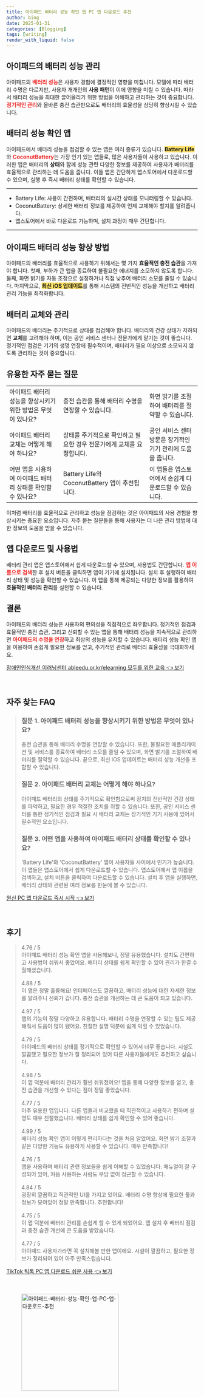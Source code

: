 ```yaml
---
title: 아이패드 배터리 성능 확인 앱 PC 앱 다운로드 추천
author: bing
date: 2025-01-31
categories: [Blogging]
tags: [writing]
render_with_liquid: false
---
```



<h2 id='아이패드_배터리_성능_관리'>아이패드의 배터리 성능 관리</h2>

<p>아이패드의 <b><span style="color: #ee2323;">배터리 성능</span></b>은 사용자 경험에 결정적인 영향을 미칩니다. 모델에 따라 배터리 수명은 다르지만, 사용자 개개인의 <b>사용 패턴</b>이 이에 영향을 미칠 수 있습니다. 따라서 배터리 성능을 최대한 끌어올리기 위한 방법을 이해하고 관리하는 것이 중요합니다. <b><span style="color: #ee2323;">정기적인 관리</span></b>와 올바른 충전 습관만으로도 배터리의 효율성을 상당히 향상시킬 수 있습니다.</p>

<h2 id='배터리_성능_확인_앱'>배터리 성능 확인 앱</h2>

<p>아이패드에서 배터리 성능을 점검할 수 있는 앱은 여러 종류가 있습니다. <b><span style="background-color: #ffe066;">Battery Life</span></b>와 <b><span style="color: #ee2323;">CoconutBattery</span></b>는 가장 인기 있는 앱들로, 많은 사용자들이 사용하고 있습니다. 이러한 앱은 배터리의 <b>상태</b>와 함께 성능 관련 다양한 정보를 제공하여 사용자가 배터리를 효율적으로 관리하는 데 도움을 줍니다. 이들 앱은 간단하게 앱스토어에서 다운로드할 수 있으며, 실행 후 즉시 배터리 상태를 확인할 수 있습니다.</p>

<hr />

<ul>
    <li>Battery Life: 사용이 간편하며, 배터리의 실시간 상태를 모니터링할 수 있습니다.</li>
    <li>CoconutBattery: 상세한 배터리 정보를 제공하여 언제 교체해야 할지를 알려줍니다.</li>
    <li>앱스토어에서 바로 다운로드 가능하며, 설치 과정이 매우 간단합니다.</li>
</ul>

<hr />

<h2 id='배터리_성능_향상_방법'>아이패드 배터리 성능 향상 방법</h2>

<p>아이패드의 배터리를 효율적으로 사용하기 위해서는 몇 가지 <b>효율적인 충전 습관</b>을 가져야 합니다. 첫째, 부하가 큰 앱을 종료하여 불필요한 에너지를 소모하지 않도록 합니다. 둘째, 화면 밝기를 자동 조정으로 설정하거나 직접 낮추어 배터리 소모를 줄일 수 있습니다. 마지막으로, <b><span style="background-color: #ffe066;">최신 iOS 업데이트</span></b>를 통해 시스템의 전반적인 성능을 개선하고 배터리 관리 기능을 최적화합니다.</p>

<h2 id='배터리_교체와_관리'>배터리 교체와 관리</h2>

<p>아이패드의 배터리는 주기적으로 상태를 점검해야 합니다. 배터리의 건강 상태가 저하되면 <b>교체</b>를 고려해야 하며, 이는 공인 서비스 센터나 전문가에게 맡기는 것이 좋습니다. 정기적인 점검은 기기의 생명 연장에 필수적이며, 배터리가 필요 이상으로 소모되지 않도록 관리하는 것이 중요합니다.</p>

<h2 id='유용한_자주_묻는_질문'>유용한 자주 묻는 질문</h2>

<table>
    <tr>
        <td>아이패드 배터리 성능을 향상시키기 위한 방법은 무엇이 있나요?</td>
        <td>충전 습관을 통해 배터리 수명을 연장할 수 있습니다.</td>
        <td>화면 밝기를 조절하여 배터리를 절약할 수 있습니다.</td>
    </tr>
    <tr>
        <td>아이패드 배터리 교체는 어떻게 해야 하나요?</td>
        <td>상태를 주기적으로 확인하고 필요한 경우 전문가에게 교체를 요청합니다.</td>
        <td>공인 서비스 센터 방문은 장기적인 기기 관리에 도움을 줍니다.</td>
    </tr>
    <tr>
        <td>어떤 앱을 사용하여 아이패드 배터리 상태를 확인할 수 있나요?</td>
        <td>Battery Life와 CoconutBattery 앱이 추천됩니다.</td>
        <td>이 앱들은 앱스토어에서 손쉽게 다운로드할 수 있습니다.</td>
    </tr>
</table>

<p>이처럼 배터리를 효율적으로 관리하고 성능을 점검하는 것은 아이패드의 사용 경험을 향상시키는 중요한 요소입니다. 자주 묻는 질문들을 통해 사용자는 더 나은 관리 방법에 대한 정보와 도움을 받을 수 있습니다.</p>

<h2 id='앱_다운로드_및_사용법'>앱 다운로드 및 사용법</h2>

<p>배터리 관리 앱은 앱스토어에서 쉽게 다운로드할 수 있으며, 사용법도 간단합니다. <b><span style="color: #ee2323;">앱 이름으로 검색</span></b>한 후 설치 버튼을 클릭하면 앱이 기기에 설치됩니다. 설치 후 실행하여 배터리 상태 및 성능을 확인할 수 있습니다. 이 앱을 통해 제공되는 다양한 정보를 활용하여 <b>효율적인 배터리 관리</b>를 실천할 수 있습니다.</p>

<h2 id='결론'>결론</h2>

<p>아이패드의 배터리 성능은 사용자의 편의성을 직접적으로 좌우합니다. 정기적인 점검과 효율적인 충전 습관, 그리고 신뢰할 수 있는 앱을 통해 배터리 성능을 지속적으로 관리하면 <b><span style="color: #ee2323;">아이패드의 수명을 연장</span></b>하고 최상의 성능을 유지할 수 있습니다. 배터리 성능 확인 앱을 이용하여 손쉽게 필요한 정보를 얻고, 주기적인 관리로 배터리 효율성을 극대화하세요.</p>


<p><a class="click-button" title="장애인인식개선 이러닝센터 ableedu.or.kr/elearning 모두를 위한 교육" href="https://greenforu.github.io/posts/%EC%9E%A5%EC%95%A0%EC%9D%B8%EC%9D%B8%EC%8B%9D%EA%B0%9C%EC%84%A0-%EC%9D%B4%EB%9F%AC%EB%8B%9D%EC%84%BC%ED%84%B0-ableedu.or.krelearning-%EB%AA%A8%EB%91%90%EB%A5%BC-%EC%9C%84%ED%95%9C-%EA%B5%90%EC%9C%A1/" rel="dofollow">장애인인식개선 이러닝센터 ableedu.or.kr/elearning 모두를 위한 교육 👈 보기</a></p><br>
<h2 id='자주_찾는_FAQ'>자주 찾는 FAQ</h2>
<div itemscope="" itemtype="https://schema.org/FAQPage"> 
<blockquote> 
<div itemscope="" itemprop="mainEntity" itemtype="https://schema.org/Question"> 
<h3 itemprop="name">질문 1. 아이패드 배터리 성능을 향상시키기 위한 방법은 무엇이 있나요?</h3> 
<div itemscope="" itemprop="acceptedAnswer" itemtype="https://schema.org/Answer"> 
<span itemprop="text"> 
<p>충전 습관을 통해 배터리 수명을 연장할 수 있습니다. 또한, 불필요한 애플리케이션 및 서비스를 종료하여 배터리 소모를 줄일 수 있으며, 화면 밝기를 조절하여 배터리를 절약할 수 있습니다. 끝으로, 최신 iOS 업데이트는 배터리 성능 개선을 포함할 수 있습니다.</p> 
</span> 
</div> 
</div> 

<div itemscope="" itemprop="mainEntity" itemtype="https://schema.org/Question"> 
<h3 itemprop="name">질문 2. 아이패드 배터리 교체는 어떻게 해야 하나요?</h3> 
<div itemscope="" itemprop="acceptedAnswer" itemtype="https://schema.org/Answer"> 
<span itemprop="text"> 
<p>아이패드 배터리의 상태를 주기적으로 확인함으로써 장치의 전반적인 건강 상태를 파악하고, 필요한 경우 적절한 조치를 취할 수 있습니다. 또한, 공인 서비스 센터를 통한 정기적인 점검과 필요 시 배터리 교체는 장기적인 기기 사용에 있어서 필수적인 요소입니다.</p> 
</span> 
</div> 
</div> 

<div itemscope="" itemprop="mainEntity" itemtype="https://schema.org/Question"> 
<h3 itemprop="name">질문 3. 어떤 앱을 사용하여 아이패드 배터리 상태를 확인할 수 있나요?</h3> 
<div itemscope="" itemprop="acceptedAnswer" itemtype="https://schema.org/Answer"> 
<span itemprop="text"> 
<p>'Battery Life'와 'CoconutBattery' 앱이 사용자들 사이에서 인기가 높습니다. 이 앱들은 앱스토어에서 쉽게 다운로드할 수 있습니다. 앱스토어에서 앱 이름을 검색하고, 설치 버튼을 클릭하여 다운로드할 수 있습니다. 설치 후 앱을 실행하면, 배터리 상태와 관련된 여러 정보를 한눈에 볼 수 있습니다.</p> 
</span> 
</div> 
</div> 

</blockquote> 
</div>
<p><a class="click-button" title="원신 PC 앱 다운로드 즉시 시작" href="https://greenforu.github.io/posts/%EC%9B%90%EC%8B%A0-PC-%EC%95%B1-%EB%8B%A4%EC%9A%B4%EB%A1%9C%EB%93%9C-%EC%A6%89%EC%8B%9C-%EC%8B%9C%EC%9E%91/" rel="dofollow">원신 PC 앱 다운로드 즉시 시작 👈 보기</a></p><br>
<h2 id='후기'>후기</h2>
<div itemscope itemtype="https://schema.org/Product">
  <blockquote>
  <div itemprop="review" itemscope itemtype="https://schema.org/Review">
      <div itemprop="reviewRating" itemscope itemtype="https://schema.org/Rating"> <span itemprop="ratingValue">4.76</span> / <span itemprop="bestRating">5</span> </div>
      <span itemprop="reviewBody">아이패드 배터리 성능 확인 앱을 사용해보니, 정말 유용했습니다. 설치도 간편하고 사용법이 쉬워서 좋았어요. 배터리 상태를 쉽게 확인할 수 있어 관리가 한결 수월해졌습니다.</span>
  </div>
  <br>
  <div itemprop="review" itemscope itemtype="https://schema.org/Review">
      <div itemprop="reviewRating" itemscope itemtype="https://schema.org/Rating"> <span itemprop="ratingValue">4.88</span> / <span itemprop="bestRating">5</span> </div>
      <span itemprop="reviewBody">이 앱은 정말 훌륭해요! 인터페이스도 깔끔하고, 배터리 성능에 대한 자세한 정보를 알려주니 신뢰가 갑니다. 충전 습관을 개선하는 데 큰 도움이 되고 있습니다.</span>
  </div>
  <br>
  <div itemprop="review" itemscope itemtype="https://schema.org/Review">
      <div itemprop="reviewRating" itemscope itemtype="https://schema.org/Rating"> <span itemprop="ratingValue">4.97</span> / <span itemprop="bestRating">5</span> </div>
      <span itemprop="reviewBody">앱의 기능이 정말 다양하고 유용합니다. 배터리 수명을 연장할 수 있는 팁도 제공해줘서 도움이 많이 됐어요. 친절한 설명 덕분에 쉽게 익힐 수 있었습니다.</span>
  </div>
  <br>
  <div itemprop="review" itemscope itemtype="https://schema.org/Review">
      <div itemprop="reviewRating" itemscope itemtype="https://schema.org/Rating"> <span itemprop="ratingValue">4.79</span> / <span itemprop="bestRating">5</span> </div>
      <span itemprop="reviewBody">아이패드의 배터리 상태를 정기적으로 확인할 수 있어서 너무 좋습니다. 시설도 깔끔했고 필요한 정보가 잘 정리되어 있어 다른 사용자들에게도 추천하고 싶습니다.</span>
  </div>
  <br>
  <div itemprop="review" itemscope itemtype="https://schema.org/Review">
      <div itemprop="reviewRating" itemscope itemtype="https://schema.org/Rating"> <span itemprop="ratingValue">4.98</span> / <span itemprop="bestRating">5</span> </div>
      <span itemprop="reviewBody">이 앱 덕분에 배터리 관리가 훨씬 쉬워졌어요! 앱을 통해 다양한 정보를 얻고, 충전 습관을 개선할 수 있다는 점이 정말 좋았습니다.</span>
  </div>
  <br>
  <div itemprop="review" itemscope itemtype="https://schema.org/Review">
      <div itemprop="reviewRating" itemscope itemtype="https://schema.org/Rating"> <span itemprop="ratingValue">4.77</span> / <span itemprop="bestRating">5</span> </div>
      <span itemprop="reviewBody">아주 유용한 앱입니다. 다른 앱들과 비교했을 때 직관적이고 사용하기 편하며 설명도 매우 친절했습니다. 배터리 상태를 쉽게 확인할 수 있어 좋습니다.</span>
  </div>
  <br>
  <div itemprop="review" itemscope itemtype="https://schema.org/Review">
      <div itemprop="reviewRating" itemscope itemtype="https://schema.org/Rating"> <span itemprop="ratingValue">4.99</span> / <span itemprop="bestRating">5</span> </div>
      <span itemprop="reviewBody">배터리 성능 확인 앱이 이렇게 편리하다는 것을 처음 알았어요. 화면 밝기 조절과 같은 다양한 기능도 유용하게 사용할 수 있습니다. 매우 만족합니다!</span>
  </div>
  <br>
  <div itemprop="review" itemscope itemtype="https://schema.org/Review">
      <div itemprop="reviewRating" itemscope itemtype="https://schema.org/Rating"> <span itemprop="ratingValue">4.76</span> / <span itemprop="bestRating">5</span> </div>
      <span itemprop="reviewBody">앱을 사용하며 배터리 관련 정보들을 쉽게 이해할 수 있었습니다. 매뉴얼이 잘 구성되어 있어, 처음 사용하는 사람도 부담 없이 접근할 수 있습니다.</span>
  </div>
  <br>
  <div itemprop="review" itemscope itemtype="https://schema.org/Review">
      <div itemprop="reviewRating" itemscope itemtype="https://schema.org/Rating"> <span itemprop="ratingValue">4.84</span> / <span itemprop="bestRating">5</span> </div>
      <span itemprop="reviewBody">굉장히 깔끔하고 직관적인 UI를 가지고 있어요. 배터리 수명 향상에 필요한 툴과 정보가 모여있어 정말 만족합니다. 추천합니다!</span>
  </div>
  <br>
  <div itemprop="review" itemscope itemtype="https://schema.org/Review">
      <div itemprop="reviewRating" itemscope itemtype="https://schema.org/Rating"> <span itemprop="ratingValue">4.75</span> / <span itemprop="bestRating">5</span> </div>
      <span itemprop="reviewBody">이 앱 덕분에 배터리 관리를 손쉽게 할 수 있게 되었어요. 앱 설치 후 배터리 점검과 충전 습관 개선에 큰 도움을 받았습니다.</span>
  </div>
  <br>
  <div itemprop="review" itemscope itemtype="https://schema.org/Review">
      <div itemprop="reviewRating" itemscope itemtype="https://schema.org/Rating"> <span itemprop="ratingValue">4.77</span> / <span itemprop="bestRating">5</span> </div>
      <span itemprop="reviewBody">아이패드 사용자가라면 꼭 설치해볼 만한 앱이에요. 시설이 깔끔하고, 필요한 정보가 정리되어 있어 아주 만족스럽습니다.</span>
  </div>
  </blockquote>
</div>
<p><a class="click-button" title="TikTok 틱톡 PC 앱 다운로드 쉬운 사용" href="https://greenforu.github.io/posts/TikTok-%ED%8B%B1%ED%86%A1-PC-%EC%95%B1-%EB%8B%A4%EC%9A%B4%EB%A1%9C%EB%93%9C-%EC%89%AC%EC%9A%B4-%EC%82%AC%EC%9A%A9/" rel="dofollow">TikTok 틱톡 PC 앱 다운로드 쉬운 사용 👈 보기</a></p><br>
<figure class="image"><img src="https://greenforu.github.io/assets/img/thumbnail/아이패드-배터리-성능-확인-앱-PC-앱-다운로드-추천.webp" alt="아이패드-배터리-성능-확인-앱-PC-앱-다운로드-추천" width="256" height="256"></figure>